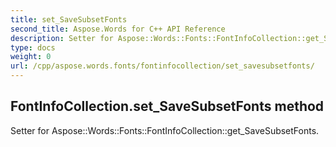 ```yaml
---
title: set_SaveSubsetFonts
second_title: Aspose.Words for C++ API Reference
description: Setter for Aspose::Words::Fonts::FontInfoCollection::get_SaveSubsetFonts. 
type: docs
weight: 0
url: /cpp/aspose.words.fonts/fontinfocollection/set_savesubsetfonts/
---
```

## FontInfoCollection.set_SaveSubsetFonts method


Setter for Aspose::Words::Fonts::FontInfoCollection::get_SaveSubsetFonts. 

